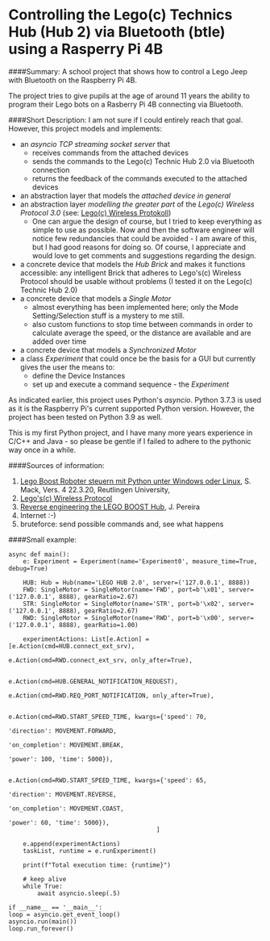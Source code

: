 # Controlling the Lego(c) Technics Hub (Hub 2) via Bluetooth (btle) using a Rasperry Pi 4B

####Summary:
A school project that shows how to control a Lego Jeep with Bluetooth on the Raspberry Pi 4B.

The project tries to give pupils at the age of around 11 years the ability to program their Lego bots on a Rasberry Pi 4B connecting via Bluetooth.

####Short Description: 
I am not sure if I could entirely reach that goal. 
However, this project models and implements:
* an *asyncio TCP streaming socket server* that 
    * receives commands from the attached devices
    * sends the commands to the Lego(c) Technic Hub 2.0 via Bluetooth connection
    * returns the feedback of the commands executed to the attached devices
* an abstraction layer that models the *attached device in general*
* an abstraction layer *modelling the greater part* of the *Lego(c) Wireless Protocol 3.0* (see: [Lego(c) Wireless Protokoll](https://lego.github.io/lego-ble-wireless-protocol-docs/index.html#document-index "Lego(c) Wireless Protocoll")) 
    * One can argue the design of course, but I tried to keep everything as simple to use as possible. Now and then the software engineer will notice few redundancies that could be avoided - I am aware of this, but I had good reasons for doing so. Of course, I appreciate and would love to get comments and suggestions regarding the design.
* a concrete device that models the *Hub Brick* and makes it functions accessible: any intelligent Brick that adheres to Lego's(c) Wireless Protocol should be usable without problems (I tested it on the Lego(c) Technic Hub 2.0)
* a concrete device that models a *Single Motor*
    * almost everything has been implemented here; only the Mode Setting/Selection stuff is a mystery to me still.
    * also custom functions to stop time between commands in order to calculate average the speed, or the distance are available and are added over time
* a concrete device that models a *Synchronized Motor*
* a class *Experiment* that could once be the basis for a GUI but currently gives the user the means to:
    * define the Device Instances
    * set up and execute a command sequence - the *Experiment*
    
As indicated earlier, this project uses Python's *asyncio*.
Python 3.7.3 is used as it is the Raspberry Pi's current supported Python version. However, the project has been tested on Python 3.9 as well.

This is my first Python project, and I have many more years experience in C/C++ and Java - so please be gentle if I failed to adhere to the pythonic way once in a while.

####Sources of information:

1. [Lego Boost Roboter steuern mit Python unter Windows oder Linux](https://www.tec.reutlingen-university.de/fileadmin/user_upload/Fakultaet_TEC/LegoBoostPython_V4_final.pdf "LegoBoostPython_V4_final.pdf"), S. Mack, Vers. 4 22.3.20, Reutlingen University, 
2. [Lego's(c) Wireless Protocol](https://lego.github.io/lego-ble-wireless-protocol-docs/index.html#document-index)
3. [Reverse engineering the LEGO BOOST Hub](https://github.com/JorgePe/BOOSTreveng), J. Pereira 
4. Internet :-)
5. bruteforce: send possible commands and, see what happens

####Small example:

    async def main():
        e: Experiment = Experiment(name='Experiment0', measure_time=True, debug=True)
        
        HUB: Hub = Hub(name='LEGO HUB 2.0', server=('127.0.0.1', 8888))
        FWD: SingleMotor = SingleMotor(name='FWD', port=b'\x01', server=('127.0.0.1', 8888), gearRatio=2.67)
        STR: SingleMotor = SingleMotor(name='STR', port=b'\x02', server=('127.0.0.1', 8888), gearRatio=2.67)
        RWD: SingleMotor = SingleMotor(name='RWD', port=b'\x00', server=('127.0.0.1', 8888), gearRatio=1.00)
    
        experimentActions: List[e.Action] = [e.Action(cmd=HUB.connect_ext_srv),
                                             e.Action(cmd=RWD.connect_ext_srv, only_after=True),
    
                                             e.Action(cmd=HUB.GENERAL_NOTIFICATION_REQUEST),
                                             e.Action(cmd=RWD.REQ_PORT_NOTIFICATION, only_after=True),
    
                                             e.Action(cmd=RWD.START_SPEED_TIME, kwargs={'speed': 70,
                                                                                        'direction': MOVEMENT.FORWARD,
                                                                                        'on_completion': MOVEMENT.BREAK,
                                                                                        'power': 100, 'time': 5000}),

                                             e.Action(cmd=RWD.START_SPEED_TIME, kwargs={'speed': 65,
                                                                                        'direction': MOVEMENT.REVERSE,
                                                                                        'on_completion': MOVEMENT.COAST,
                                                                                        'power': 60, 'time': 5000}),
                                             ]
    
        e.append(experimentActions)
        taskList, runtime = e.runExperiment()
    
        print(f"Total execution time: {runtime}")
    
        # keep alive
        while True:
            await asyncio.sleep(.5)
    
    if __name__ == '__main__':
    loop = asyncio.get_event_loop()
    asyncio.run(main())
    loop.run_forever()




